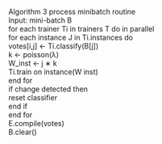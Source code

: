 Algorithm 3 process minibatch routine   
Input: mini-batch B  
for each trainer Ti in trainers T do in parallel   
    for each instance J in Ti.instances do   
        votes[i,j] ← Ti.classify(B[j])   
        k ← poisson(λ)  
        W_inst ← j ∗ k  
        Ti.train on instance(W inst)  
    end for  
    if change detected then   
        reset classifier    
    end if   
end for   
E.compile(votes)  
B.clear()   
